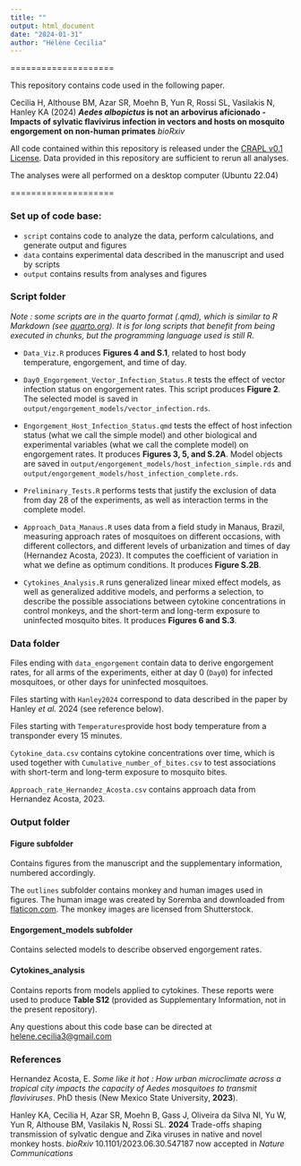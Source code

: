 ```yaml
---
title: ""
output: html_document
date: "2024-01-31"
author: "Hélène Cecilia"
---
```


====================

This repository contains code used in the following paper.

Cecilia H, Althouse BM, Azar SR, Moehn B, Yun R, Rossi SL, Vasilakis N, Hanley KA (2024) ***Aedes albopictus* is not an arbovirus aficionado - Impacts of sylvatic flavivirus infection in vectors and hosts on mosquito engorgement on non-human primates** *bioRxiv*

All code contained within this repository is released under the [CRAPL v0.1 License](http://matt.might.net/articles/crapl/). Data provided in this repository are sufficient to rerun all analyses.

The analyses were all performed on a desktop computer (Ubuntu 22.04)

====================

### Set up of code base:

-   `script` contains code to analyze the data, perform calculations, and generate output and figures
-   `data` contains experimental data described in the manuscript and used by scripts
-   `output` contains results from analyses and figures

### Script folder

*Note : some scripts are in the quarto format (.qmd), which is similar to R Markdown (see [quarto.org](https://quarto.org/)). It is for long scripts that benefit from being executed in chunks, but the programming language used is still R.*

-   `Data_Viz.R` produces **Figures 4 and S.1**, related to host body temperature, engorgement, and time of day. 

-   `Day0_Engorgement_Vector_Infection_Status.R` tests the effect of vector infection status on engorgement rates. This script produces **Figure 2**. The selected model is saved in `output/engorgement_models/vector_infection.rds`. 

-   `Engorgement_Host_Infection_Status.qmd` tests the effect of host infection status (what we call the simple model) and other biological and experimental variables (what we call the complete model) on engorgement rates. It produces **Figures 3, 5, and S.2A**. Model objects are saved in `output/engorgement_models/host_infection_simple.rds` and `output/engorgement_models/host_infection_complete.rds`. 

-   `Preliminary_Tests.R` performs tests that justify the exclusion of data from day 28 of the experiments, as well as interaction terms in the complete model. 

-   `Approach_Data_Manaus.R` uses data from a field study in Manaus, Brazil, measuring approach rates of mosquitoes on different occasions, with different collectors, and different levels of urbanization and times of day (Hernandez Acosta, 2023). It computes the coefficient of variation in what we define as optimum conditions. It produces **Figure S.2B**. 

-   `Cytokines_Analysis.R` runs generalized linear mixed effect models, as well as generalized additive models, and performs a selection, to describe the possible associations between cytokine concentrations in control monkeys, and the short-term and long-term exposure to uninfected mosquito bites. It produces **Figures 6 and S.3**.

### Data folder

Files ending with `data_engorgement` contain data to derive engorgement rates, for all arms of the experiments, either at day 0 (`Day0`) for infected mosquitoes, or other days for uninfected mosquitoes.

Files starting with `Hanley2024` correspond to data described in the paper by Hanley *et al.* 2024 (see reference below).

Files starting with `Temperatures`provide host body temperature from a transponder every 15 minutes.

`Cytokine_data.csv` contains cytokine concentrations over time, which is used together with `Cumulative_number_of_bites.csv` to test associations with short-term and long-term exposure to mosquito bites.

`Approach_rate_Hernandez_Acosta.csv` contains approach data from Hernandez Acosta, 2023.

### Output folder

#### Figure subfolder

Contains figures from the manuscript and the supplementary information, numbered accordingly.

The `outlines` subfolder contains monkey and human images used in figures. The human image was created by Soremba and downloaded from [flaticon.com](https://www.flaticon.com/). The monkey images are licensed from Shutterstock.

#### Engorgement_models subfolder

Contains selected models to describe observed engorgement rates.

#### Cytokines_analysis

Contains reports from models applied to cytokines. These reports were used to produce **Table S12** (provided as Supplementary Information, not in the present repository).

Any questions about this code base can be directed at [helene.cecilia3\@gmail.com](mailto:helene.cecilia3@gmail.com)

### References 
Hernandez Acosta, E. *Some like it hot : How urban microclimate across a tropical city impacts the capacity of Aedes mosquitoes to transmit flaviviruses*. PhD thesis (New Mexico State University, **2023**).

Hanley KA, Cecilia H, Azar SR, Moehn B, Gass J, Oliveira da Silva NI, Yu W, Yun R, Althouse BM, Vasilakis N, Rossi SL. **2024** Trade-offs shaping transmission of sylvatic dengue and Zika viruses in native and novel monkey hosts. *bioRxiv* 10.1101/2023.06.30.547187 now accepted in *Nature Communications*
